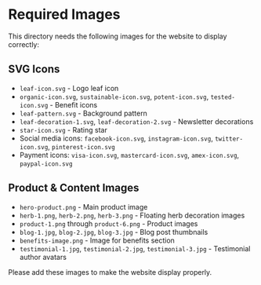 # Required Images

This directory needs the following images for the website to display correctly:

## SVG Icons
- `leaf-icon.svg` - Logo leaf icon
- `organic-icon.svg`, `sustainable-icon.svg`, `potent-icon.svg`, `tested-icon.svg` - Benefit icons
- `leaf-pattern.svg` - Background pattern
- `leaf-decoration-1.svg`, `leaf-decoration-2.svg` - Newsletter decorations
- `star-icon.svg` - Rating star
- Social media icons: `facebook-icon.svg`, `instagram-icon.svg`, `twitter-icon.svg`, `pinterest-icon.svg`
- Payment icons: `visa-icon.svg`, `mastercard-icon.svg`, `amex-icon.svg`, `paypal-icon.svg`

## Product & Content Images
- `hero-product.png` - Main product image
- `herb-1.png`, `herb-2.png`, `herb-3.png` - Floating herb decoration images
- `product-1.png` through `product-6.png` - Product images
- `blog-1.jpg`, `blog-2.jpg`, `blog-3.jpg` - Blog post thumbnails
- `benefits-image.png` - Image for benefits section
- `testimonial-1.jpg`, `testimonial-2.jpg`, `testimonial-3.jpg` - Testimonial author avatars

Please add these images to make the website display properly. 